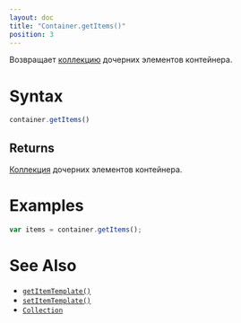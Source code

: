 ```yaml
---
layout: doc
title: "Container.getItems()"
position: 3
---
```


Возвращает [коллекцию](../../../Collection/) дочерних элементов контейнера.

# Syntax

```js
container.getItems()
```

## Returns

[Коллекция](../../../Collection/) дочерних элементов контейнера.

# Examples

```js
var items = container.getItems();
```

# See Also

* [`getItemTemplate()`](../Container.getItemTemplate/)
* [`setItemTemplate()`](../Container.setItemTemplate/)
* [`Collection`](../../../Collection/)
